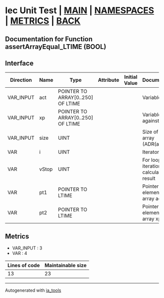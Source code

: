 # Iec Unit Test | [MAIN] | [NAMESPACES] | [METRICS] | [BACK]  

## Documentation for Function assertArrayEqual_LTIME (BOOL)  

## Interface  

| Direction | Name | Type | Attribute | Initial Value | Documentation |
| --------- | ---- | ---- | --------- | ------------- | ------------- |
| VAR_INPUT | act | POINTER TO ARRAY[0..250] OF LTIME |  |  | Variable to test |  
| VAR_INPUT | xp | POINTER TO ARRAY[0..250] OF LTIME |  |  | Variable to test against |  
| VAR_INPUT | size | UINT |  |  | Size of the array (ADR(act)) |  
| VAR | i | UINT |  |  | Iterator variable |  
| VAR | vStop | UINT |  |  | For loop iteration stop calculation result |  
| VAR | pt1 | POINTER TO LTIME |  |  | Pointer to the element of the array act |  
| VAR | pt2 | POINTER TO LTIME |  |  | Pointer to the element of the array xp |  


## Metrics  

- VAR_INPUT : 3
- VAR : 4

| Lines of code | Maintainable size |
| ------------- | ----------------- |
| 13 | 23 |

---
Autogenerated with [ia_tools](https://github.com/tkucic/ia_tools)  

[MAIN]: ../../../../index.md
[NAMESPACES]: ../../nsList.md
[METRICS]: ../../../metrics.md
[BACK]: ../nsMain.md
